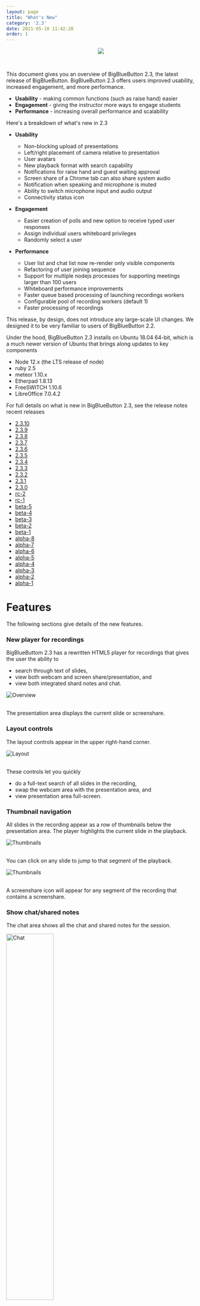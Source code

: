 ```yaml
---
layout: page
title: "What's New"
category: '2.3'
date: 2021-05-10 11:42:28
order: 1
---
```


<p align="center">
  <img src="/images/23-header.png"/>
</p><br>

This document gives you an overview of BigBlueButton 2.3, the latest release of BigBlueButton. BigBlueButton 2.3 offers users improved usability, increased engagement, and more performance.

- **Usability** - making common functions (such as raise hand) easier
- **Engagement** - giving the instructor more ways to engage students
- **Performance** - increasing overall performance and scalability

Here's a breakdown of what's new in 2.3

- **Usability**

  - Non-blocking upload of presentations
  - Left/right placement of camera relative to presentation
  - User avatars
  - New playback format with search capability
  - Notifications for raise hand and guest waiting approval
  - Screen share of a Chrome tab can also share system audio
  - Notification when speaking and microphone is muted
  - Ability to switch microphone input and audio output
  - Connectivity status icon

- **Engagement**

  - Easier creation of polls and new option to receive typed user responses
  - Assign individual users whiteboard privileges
  - Randomly select a user

- **Performance**
  - User list and chat list now re-render only visible components
  - Refactoring of user joining sequence
  - Support for multiple nodejs processes for supporting meetings larger than 100 users
  - Whiteboard performance improvements
  - Faster queue based processing of launching recordings workers
  - Configurable pool of recording workers (default 1)
  - Faster processing of recordings

This release, by design, does not introduce any large-scale UI changes. We designed it to be very familiar to users of BigBlueButton 2.2.

Under the hood, BigBlueButton 2.3 installs on Ubuntu 18.04 64-bit, which is a much newer version of Ubuntu that brings along updates to key components

- Node 12.x (the LTS release of node)
- ruby 2.5
- meteor 1.10.x
- Etherpad 1.8.13
- FreeSWITCH 1.10.6
- LibreOffice 7.0.4.2

For full details on what is new in BigBlueButton 2.3, see the release notes recent releases
- [2.3.10](https://github.com/bigbluebutton/bigbluebutton/releases/tag/v2.3.10)
- [2.3.9](https://github.com/bigbluebutton/bigbluebutton/releases/tag/v2.3.9)
- [2.3.8](https://github.com/bigbluebutton/bigbluebutton/releases/tag/v2.3.8)
- [2.3.7](https://github.com/bigbluebutton/bigbluebutton/releases/tag/v2.3.7)
- [2.3.6](https://github.com/bigbluebutton/bigbluebutton/releases/tag/v2.3.6)
- [2.3.5](https://github.com/bigbluebutton/bigbluebutton/releases/tag/v2.3.5)
- [2.3.4](https://github.com/bigbluebutton/bigbluebutton/releases/tag/v2.3.4)
- [2.3.3](https://github.com/bigbluebutton/bigbluebutton/releases/tag/v2.3.3)
- [2.3.2](https://github.com/bigbluebutton/bigbluebutton/releases/tag/v2.3.2)
- [2.3.1](https://github.com/bigbluebutton/bigbluebutton/releases/tag/v2.3.1)
- [2.3.0](https://github.com/bigbluebutton/bigbluebutton/releases/tag/v2.3.0)
- [rc-2](https://github.com/bigbluebutton/bigbluebutton/releases/tag/v2.3-rc-2)
- [rc-1](https://github.com/bigbluebutton/bigbluebutton/releases/tag/v2.3-rc-1)
- [beta-5](https://github.com/bigbluebutton/bigbluebutton/releases/tag/v2.3-beta-5)
- [beta-4](https://github.com/bigbluebutton/bigbluebutton/releases/tag/v2.3-beta-4)
- [beta-3](https://github.com/bigbluebutton/bigbluebutton/releases/tag/v2.3-beta-3)
- [beta-2](https://github.com/bigbluebutton/bigbluebutton/releases/tag/v2.3-beta-2)
- [beta-1](https://github.com/bigbluebutton/bigbluebutton/releases/tag/v2.3-beta-1)
- [alpha-8](https://github.com/bigbluebutton/bigbluebutton/releases/tag/v2.3-alpha-8)
- [alpha-7](https://github.com/bigbluebutton/bigbluebutton/releases/tag/v2.3-alpha-7)
- [alpha-6](https://github.com/bigbluebutton/bigbluebutton/releases/tag/v2.3-alpha-6)
- [alpha-5](https://github.com/bigbluebutton/bigbluebutton/releases/tag/v2.3-alpha-5)
- [alpha-4](https://github.com/bigbluebutton/bigbluebutton/releases/tag/v2.3-alpha-4)
- [alpha-3](https://github.com/bigbluebutton/bigbluebutton/releases/tag/v2.3-alpha-3)
- [alpha-2](https://github.com/bigbluebutton/bigbluebutton/releases/tag/v2.3-alpha-2)
- [alpha-1](https://github.com/bigbluebutton/bigbluebutton/releases/tag/v2.3-alpha-1)

# Features

The following sections give details of the new features.

### New player for recordings

BigBlueButtom 2.3 has a rewritten HTML5 player for recordings that gives the user the ability to

- search through text of slides,
- view both webcam and screen share/presentation, and
- view both integrated shard notes and chat.

<img src="/images/22-playback-overview.png" alt="Overview" />
<br /><br />

The presentation area displays the current slide or screenshare.

### Layout controls

The layout controls appear in the upper right-hand corner.

<img src="/images/22-playback-layout.png" alt="Layout" />
<br /><br />

These controls let you quickly

- do a full-text search of all slides in the recording,
- swap the webcam area with the presentation area, and
- view presentation area full-screen.

### Thumbnail navigation

All slides in the recording appear as a row of thumbnails below the presentation area. The player highlights the current slide in the playback.

<img src="/images/22-playback-thumb.png" alt="Thumbnails" />
<br /><br />

You can click on any slide to jump to that segment of the playback.

<img src="/images/22-playback-thumbnails.png" alt="Thumbnails" />
<br /><br />

A screenshare icon will appear for any segment of the recording that contains a screenshare.

### Show chat/shared notes

The chat area shows all the chat and shared notes for the session.

<img src="/images/22-playback-chat.png" alt="Chat" width="50%">
<br /><br />

Click the shared notes and chat icons to switch between the views. The shared notes shows the final state of shared notes when the recording ended.

The chat messages are clickable, enabling the user to quickly advance to the recording at the point which that chat message was entered. Poll results now appear in the chat as well.

### Search

When creating the recording, BigBlueButton extracts the text for each slide.

Clicking the magnifying glass icon will bring up a search dialog box that lets enter text and show only the slides that contain that text. In the screenshot below, the user typed 'avoc' and found one slide contained that text.

<img src="/images/22-playback-search2.png" alt="Search" width="50%">
<br /><br />

Clicking the search icon will apply the search filter to the thumbnails. The user can then click a thumbnail to advance to that segment in the recording that has the search text on the slide.

<img src="/images/22-playback-results.png" alt="Search" width="50%">
<br /><br />

Clicking the 'x' button clears the search and displays all thumbnails again.

### Playback speed

The playback control lets the user adjust the playback speed for the recording.

<img src="/images/22-playback-speed.png" alt="Search" width="25%">
<br /><br />

## Usability

### Quickly choose a presentation

When you upload a presentation, the '+' shows a list of all uploaded presentations, making it very easy to switch between them.

<img src="/images/22-choose-presentation.png" alt="Choose Presentation" width="25%">
<br /><br />

### Notifications of raise hand

Moderators have two additional notifications: raise hands and guest waiting.

<img src="/images/23-moderator-notifications.png" alt="Moderator notifications" width="50%">
<br /><br />

For raise hands, a persistent toast notification will appear when a student raises their hand. The notification will remain the screen as long as at least one student has their hand raised.

<img src="/images/23-two-students.png" alt="multiple notifications" width="50%">
<br /><br />

The teacher can lower individual hands by clicking on user's avatar in the notification - for example, clicking on 'Ma' will lower Matthew Thomas's hand) - or the teacher can lower all hands and close the dialog by clicking "Lower Hands".

To make it easier to raise/lower your hand, users now have a Raise Hand button on the toolbar.

<img src="/images/23-raise-hand.png" alt="Moderator notifications" width="50%">
<br /><br />

The Raise Hand button is a one-click shortcut for a clicking on your avatar, choosing Set status, and choosing Raise hand.

<br /><br />

### Repositioning webcams

The webcams can now appear on the left or right of the presentation, maximizing the available viewing area for the presentation.

<img src="/images/bigbluebutton-repositioning-webcams.png" alt="Repositioning webcams" width="75%">
<br /><br />

### Uploaded slides in the background

When upload slides, the presenter immediately returns to the main window and can continue to engage students as the slides upload in the background.

<img src="/images/bigbluebutton-uploaded-slides.png" alt="BigBlueButton uploaded slides" width="50%">
<br /><br />

### Network connectivity icon

A network connectivity status icon now appears in the upper right-hand corner. This icon will show green when connectivity is good, and will change when the client detects a degraded connection or loss of connection.

<img src="/images/23-connectivity-bad.gif" alt="BigBlueButton connectivity indicator" width="75%">
<br /><br />

This icon shows green when the BigBlueButton client has a stable connection. If the client looses connection to the server, the connectivity icon will turn red and the client will attempt to reconnect.

The icon is clickable. When clicked, a dialog appears that lets the user turn off webcam and/or screen share videos to reduce bandwidth.

<img src="/images/23-connectivity-dialog.png" alt="BigBlueButton connectivity indicator" width="75%">
<br /><br />

The dialog will also show a recent log of connectivity changes. Here shows the user that at 8:11 am the client detected that the network connection was degraded.

Note: The design of the network icons and color are still under development.

### User connectivity log for moderators

To help moderators see if any users are having connectivity issues, when a moderator clicks their Connectivity Status icon, they will see a log of their connectivity status as well as a log of the connectivity status for all students in their session.

<img src="/images/bigbluebutton-connection-status.png" alt="BigBlueButton connection status" width="75%">
<br /><br />

Here the screen shot shows that Kert had a small dip in connectivity at 1:04 PM and Tyler at 1:18 PM.  Note: The display is of past events, not current status.  Kert's and Tyler's connectivity may have reverted to normal.

This log helps instructors quickly see if network bandwidth might be an issue.  For example, if a user is saying the instructor's audio is not sounding good, and the Connectivity status shows that user was recently shown a message that their client might be experiencing networking issues, then the poor audio is likely a result of networking issues.

### Smart Poll button with choices

The Smart Poll button now appears on the toolbar and shows the polling option.

<img src="/images/bigbluebutton-smart-poll.png" alt="BigBlueButton smart polling" width="75%">

<br /><br />

### Polling results in the chat experience

The poll results will also show in the chat. This helps make the poll results visible when the presentation is not visible, such as when sharing your screen.

<img src="/images/bigbluebutton-polling-results.png" alt="BigBlueButton connection status" width="50%">
<br /><br />

### Screen share system audio when sharing Chrome tab

When you screen share using Chrome and choose sharing a Chrome Tab, you can now include system audio from that tab. Users viewing the screen share will be able to hear any audio broadcasted from that tab.

To include the audio, choose `Chrome Tab` as check the `Share audio` option in the bottom left-hand corner.

<img src="/images/23-screen-share-tab.png" alt="Screen share tab" width="50%">
<br /><br />

### Notification of talking when muted

When talking with a muted microphone, BigBlueButton will now show a message that you are muted.

<img src="/images/23-unmute-mic.png" alt="Unmute microphone" width="50%">
<br /><br />

## Engagement

### Per-user whiteboard

You can give a specific student the ability to write on the whiteboard (instead of all students).

<img src="/images/23-give-whiteboard.png" alt="BigBlueButton per-user whiteboard access" width="50%">
<br /><br />

Once you have given an individual user whiteboard access, a pen icon appears next to their avatar.

<img src="/images/23-received-whiteboard.png" alt="BigBlueButton per-user whiteboard access" width="50%">
<br /><br />

You can revoke individual whiteboard access by clicking their avatar again and choosing "Remove whiteboard access"

<img src="/images/23-take-whiteboard.png" alt="BigBlueButton per-user whiteboard access" width="50%">
<br /><br />

When granting individual whiteboard access, a count will appear on the multi-user whiteboard icon showing you how many students you have granted access to the whiteboard.

<img src="/images/23-notification-of-whiteboard.png" alt="BigBlueButton per-user whiteboard access" width="50%">
<br /><br />

Clicking the multi-user whiteobard icon removes whiteboard access from everyone except the presenter.

<br /><br />

### Easier editing of polling choices

The preset choices for polling -- True/False, A/B/C/D, Yes/No/Abstention -- are now just default labels for a given list of polling choices.

The presenter can now click the '+' to add a new polling option, or the trash icon to remove a polling option.

<img src="/images/bigbluebutton-polling-typed-response.png" alt="BigBlueButton polling typed responses" width="75%">

### Typed responses to polling questions

There is a new polling choice called **User Response**. With User Response, you can have students provide a written response to a poll question. From the user's point of view, when prompted, they will see a dialog box in the lower right-hand corner.

<img src="/images/23-user-reponse.png" alt="BigBlueButton polling typed responses" width="75%">

<br /><br />

### Randomly choose a user

You can have BigBlueButton randomly pick a user in the class. You and the student chosen will see the choice after a brief animation.

<img src="/images/bigbluebutton-randomly-select-a-user.png" alt="BigBlueButton randomly select a user" width="50%">
<br /><br />

<img src="/images/bigbluebutton-selected-user.png" alt="BigBlueButton selected user" width="50%">
<br /><br />

You need at least two other viewers in the session.
